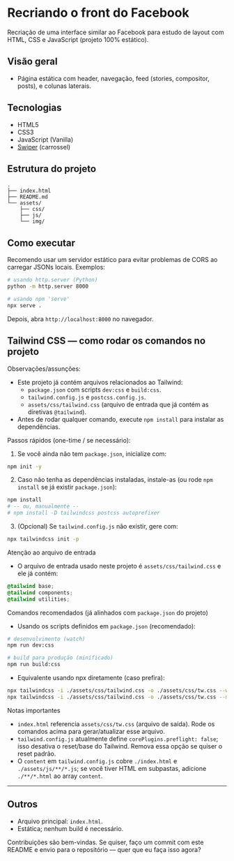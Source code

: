 # Recriando o front do Facebook

Recriação de uma interface similar ao Facebook para estudo de layout com
HTML, CSS e JavaScript (projeto 100% estático).

## Visão geral

- Página estática com header, navegação, feed (stories, compositor, posts),
  e colunas laterais.

## Tecnologias

- HTML5
- CSS3
- JavaScript (Vanilla)
- [Swiper](https://swiperjs.com/) (carrossel)

## Estrutura do projeto

```
.
├── index.html
├── README.md
└── assets/
    ├── css/
    ├── js/
    └── img/
```

## Como executar

Recomendo usar um servidor estático para evitar problemas de CORS ao carregar
JSONs locais. Exemplos:

```bash
# usando http.server (Python)
python -m http.server 8000

# usando npm 'serve'
npx serve .
```

Depois, abra `http://localhost:8000` no navegador.

## Tailwind CSS — como rodar os comandos no projeto

Observações/assunções:

- Este projeto já contém arquivos relacionados ao Tailwind:
  - `package.json` com scripts `dev:css` e `build:css`.
  - `tailwind.config.js` e `postcss.config.js`.
  - `assets/css/tailwind.css` (arquivo de entrada que já contém as diretivas `@tailwind`).
- Antes de rodar qualquer comando, execute `npm install` para instalar as dependências.

Passos rápidos (one-time / se necessário):

1. Se você ainda não tem `package.json`, inicialize com:

```bash
npm init -y
```

2. Caso não tenha as dependências instaladas, instale-as (ou rode `npm install` se
   já existir `package.json`):

```bash
npm install
# -- ou, manualmente --
# npm install -D tailwindcss postcss autoprefixer
```

3. (Opcional) Se `tailwind.config.js` não existir, gere com:

```bash
npx tailwindcss init -p
```

Atenção ao arquivo de entrada

- O arquivo de entrada usado neste projeto é `assets/css/tailwind.css` e ele
  já contém:

```css
@tailwind base;
@tailwind components;
@tailwind utilities;
```

Comandos recomendados (já alinhados com `package.json` do projeto)

- Usando os scripts definidos em `package.json` (recomendado):

```bash
# desenvolvimento (watch)
npm run dev:css

# build para produção (minificado)
npm run build:css
```

- Equivalente usando npx diretamente (caso prefira):

```bash
npx tailwindcss -i ./assets/css/tailwind.css -o ./assets/css/tw.css --watch
npx tailwindcss -i ./assets/css/tailwind.css -o ./assets/css/tw.css --minify
```

Notas importantes

- `index.html` referencia `assets/css/tw.css` (arquivo de saída). Rode os comandos
  acima para gerar/atualizar esse arquivo.
- `tailwind.config.js` atualmente define `corePlugins.preflight: false`; isso
  desativa o reset/base do Tailwind. Remova essa opção se quiser o reset
  padrão.
- O `content` em `tailwind.config.js` cobre `./index.html` e `./assets/js/**/*.js`;
  se você tiver HTML em subpastas, adicione `./**/*.html` ao array `content`.

---

## Outros

- Arquivo principal: `index.html`.
- Estática; nenhum build é necessário.

Contribuições são bem-vindas. Se quiser, faço um commit com este README e
envio para o repositório — quer que eu faça isso agora?
